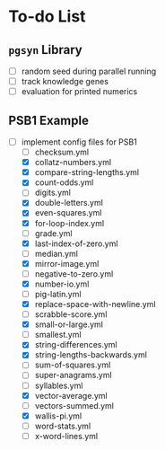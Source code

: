 <!--
 * @Author: He,Yifan
 * @Date: 2022-02-20 22:09:30
 * @LastEditors: He,Yifan
 * @LastEditTime: 2022-02-20 22:15:10
-->

# To-do List

## `pgsyn` Library

- [ ] random seed during parallel running
- [ ] track knowledge genes
- [ ] evaluation for printed numerics

## PSB1 Example

- [ ] implement config files for PSB1
  - [ ] checksum.yml
  - [x] collatz-numbers.yml
  - [x] compare-string-lengths.yml
  - [x] count-odds.yml
  - [ ] digits.yml
  - [x] double-letters.yml
  - [x] even-squares.yml
  - [x] for-loop-index.yml
  - [ ] grade.yml
  - [x] last-index-of-zero.yml
  - [ ] median.yml
  - [x] mirror-image.yml
  - [ ] negative-to-zero.yml
  - [x] number-io.yml
  - [ ] pig-latin.yml
  - [x] replace-space-with-newline.yml
  - [ ] scrabble-score.yml
  - [x] small-or-large.yml
  - [ ] smallest.yml
  - [x] string-differences.yml
  - [x] string-lengths-backwards.yml
  - [ ] sum-of-squares.yml
  - [ ] super-anagrams.yml
  - [ ] syllables.yml
  - [x] vector-average.yml
  - [ ] vectors-summed.yml
  - [x] wallis-pi.yml
  - [ ] word-stats.yml
  - [ ] x-word-lines.yml
